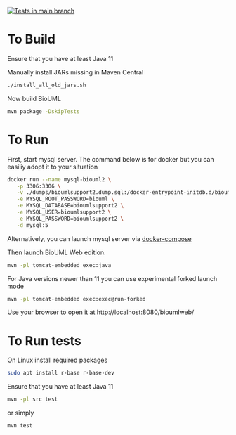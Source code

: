 [![Tests in main branch](https://github.com/Biosoft-ru/BioUML/actions/workflows/run_tests_on_commit.yaml/badge.svg)](https://github.com/Biosoft-ru/BioUML/actions/workflows/run_tests_on_commit.yaml)

# To Build

Ensure that you have at least Java 11

Manually install JARs missing in Maven Central

```sh
./install_all_old_jars.sh 
```

Now build BioUML

```sh
mvn package -DskipTests
```

# To Run

First, start mysql server. The command below is for docker but you can easiliy adopt it to your situation

```sh
docker run --name mysql-biouml2 \
   -p 3306:3306 \
   -v ./dumps/bioumlsupport2.dump.sql:/docker-entrypoint-initdb.d/bioumlsupport2.dump.sql \
   -e MYSQL_ROOT_PASSWORD=biouml \
   -e MYSQL_DATABASE=bioumlsupport2 \
   -e MYSQL_USER=bioumlsupport2 \
   -e MYSQL_PASSWORD=bioumlsupport2 \
   -d mysql:5
```

Alternatively, you can launch mysql server via [docker-compose](docker-compose.yaml)  

Then launch BioUML Web edition.

```sh
mvn -pl tomcat-embedded exec:java
```

For Java versions newer than 11 you can use experimental forked launch mode

```sh
mvn -pl tomcat-embedded exec:exec@run-forked
```

Use your browser to open it at http://localhost:8080/bioumlweb/


# To Run tests

On Linux install required packages
```sh
sudo apt install r-base r-base-dev
```

Ensure that you have at least Java 11

```sh
mvn -pl src test 
```
or simply

```sh
mvn test 
```

